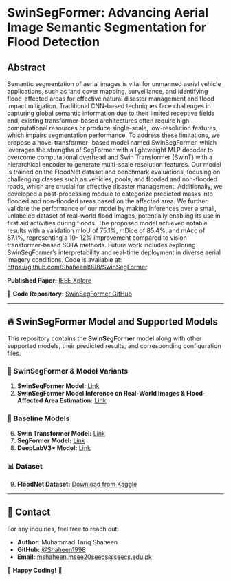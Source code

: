 # SwinSegFormer: Advancing Aerial Image Semantic Segmentation for Flood Detection

## Abstract
Semantic segmentation of aerial images is vital for unmanned aerial vehicle applications,
such as land cover mapping, surveillance, and identifying flood-affected areas for effective natural
disaster management and flood impact mitigation. Traditional CNN-based techniques face challenges in
capturing global semantic information due to their limited receptive fields and, existing transformer-based
architectures often require high computational resources or produce single-scale, low-resolution features,
which impairs segmentation performance. To address these limitations, we propose a novel transformer-
based model named SwinSegFormer, which leverages the strengths of SegFormer with a lightweight MLP
decoder to overcome computational overhead and Swin Transformer (SwinT) with a hierarchical encoder
to generate multi-scale resolution features. Our model is trained on the FloodNet dataset and benchmark
evaluations, focusing on challenging classes such as vehicles, pools, and flooded and non-flooded roads,
which are crucial for effective disaster management. Additionally, we developed a post-processing module
to categorize predicted masks into flooded and non-flooded areas based on the affected area. We further
validate the performance of our model by making inferences over a small, unlabeled dataset of real-world
flood images, potentially enabling its use in first aid activities during floods. The proposed model achieved
notable results with a validation mIoU of 75.1%, mDice of 85.4%, and mAcc of 87.1%, representing a 10-
12% improvement compared to vision transformer-based SOTA methods. Future work includes exploring
SwinSegFormer’s interpretability and real-time deployment in diverse aerial imagery conditions. Code is
available at: https://github.com/Shaheen1998/SwinSegFormer.

**Published Paper:** [IEEE Xplore](https://ieeexplore.ieee.org/stamp/stamp.jsp?tp=&arnumber=10979465)

📌 **Code Repository:** [SwinSegFormer GitHub](https://github.com/Shaheen1998/SwinSegFormer)

---

## 🔥 SwinSegFormer Model and Supported Models
This repository contains the **SwinSegFormer** model along with other supported models, their predicted results, and corresponding configuration files.

### 🚀 SwinSegFormer & Model Variants
1. **SwinSegFormer Model:** [Link](https://github.com/Shaheen1998/SwinSegFormer-Research_All-Supported_Models/tree/main/SwinSegFormer_Model)
2. **SwinSegFormer Model Inference on Real-World Images & Flood-Affected Area Estimation:** [Link](https://github.com/Shaheen1998/SwinSegFormer-Research_All-Supported_Models/tree/main/SwinSegFormer_Model_Inference%20and%20Flooded_Affected_Area_Estimation)

### 📌 Baseline Models
6. **Swin Transformer Model:** [Link](https://github.com/Shaheen1998/SwinSegFormer-Research_All-Supported_Models/tree/main/Swin_Transformer_Model)
7. **SegFormer Model:** [Link](https://github.com/Shaheen1998/SwinSegFormer-Research_All-Supported_Models/tree/main/SegFormer_Model)
8. **DeepLabV3+ Model:** [Link](https://github.com/Shaheen1998/SwinSegFormer-Research_All-Supported_Models/tree/main/DeepLabV3%2B%20Model)

### 📊 Dataset
9. **FloodNet Dataset:** [Download from Kaggle](https://kaggle.com/datasets/c46b2c738b08fcb6a494f66c17572c9844936498062f7b1884ad8d4c0bbad349)

---

## 🤝 Contact
For any inquiries, feel free to reach out:
- **Author:** Muhammad Tariq Shaheen
- **GitHub:** [@Shaheen1998](https://github.com/Shaheen1998)
- **Email:** mshaheen.msee20seecs@seecs.edu.pk

🚀 **Happy Coding!** 🚀
